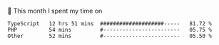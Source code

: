 📅 This month I spent my time on

<!--START_SECTION:waka-->

```text
TypeScript   12 hrs 51 mins  ####################-----   81.72 %
PHP          54 mins         #------------------------   05.75 %
Other        52 mins         #------------------------   05.50 %
```

<!--END_SECTION:waka-->
